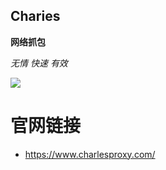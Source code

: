 ## Charies
	
**网络抓包**

*无情*
*快速*
*有效*

![](https://github.com/JustVita/Excellent-software/blob/master/Mac/screenshot/toolsScreenshot/charies.jpg)

# 官网链接
* https://www.charlesproxy.com/